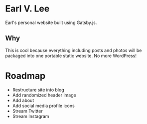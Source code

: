 # Earl V. Lee

Earl's personal website built using Gatsby.js.

## Why

This is cool because everything including posts and photos will be packaged into one portable static website. No more WordPress!

# Roadmap

- Restructure site into blog
- Add randomized header image
- Add about
- Add social media profile icons
- Stream Twitter
- Stream Instagram
